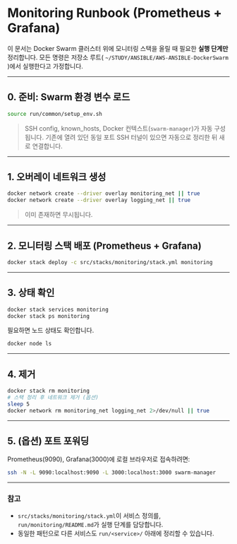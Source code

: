 # Monitoring Runbook (Prometheus + Grafana)

이 문서는 Docker Swarm 클러스터 위에 모니터링 스택을 올릴 때 필요한 **실행 단계만** 정리합니다. 모든 명령은 저장소 루트( `~/STUDY/ANSIBLE/AWS-ANSIBLE-DockerSwarm` )에서 실행한다고 가정합니다.

---

## 0. 준비: Swarm 환경 변수 로드
```bash
source run/common/setup_env.sh
```
> SSH config, known_hosts, Docker 컨텍스트(`swarm-manager`)가 자동 구성됩니다. 기존에 열려 있던 동일 포트 SSH 터널이 있으면 자동으로 정리한 뒤 새로 연결합니다.

---

## 1. 오버레이 네트워크 생성
```bash
docker network create --driver overlay monitoring_net || true
docker network create --driver overlay logging_net || true
```
> 이미 존재하면 무시됩니다.

---

## 2. 모니터링 스택 배포 (Prometheus + Grafana)
```bash
docker stack deploy -c src/stacks/monitoring/stack.yml monitoring
```

---

## 3. 상태 확인
```bash
docker stack services monitoring
docker stack ps monitoring
```
필요하면 노드 상태도 확인합니다.
```bash
docker node ls
```

---

## 4. 제거
```bash
docker stack rm monitoring
# 스택 정리 후 네트워크 제거 (옵션)
sleep 5
docker network rm monitoring_net logging_net 2>/dev/null || true
```

---

## 5. (옵션) 포트 포워딩
Prometheus(9090), Grafana(3000)에 로컬 브라우저로 접속하려면:
```bash
ssh -N -L 9090:localhost:9090 -L 3000:localhost:3000 swarm-manager
```

---

### 참고
- `src/stacks/monitoring/stack.yml`이 서비스 정의를, `run/monitoring/README.md`가 실행 단계를 담당합니다.
- 동일한 패턴으로 다른 서비스도 `run/<service>/` 아래에 정리할 수 있습니다.

